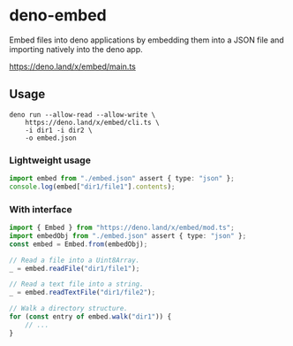 # deno-embed

Embed files into deno applications by embedding them into a JSON file and importing natively into the deno app.

https://deno.land/x/embed/main.ts

## Usage

```
deno run --allow-read --allow-write \
    https://deno.land/x/embed/cli.ts \
    -i dir1 -i dir2 \
    -o embed.json
```

### Lightweight usage

```ts
import embed from "./embed.json" assert { type: "json" };
console.log(embed["dir1/file1"].contents);
```

### With interface

```ts
import { Embed } from "https://deno.land/x/embed/mod.ts";
import embedObj from "./embed.json" assert { type: "json" };
const embed = Embed.from(embedObj);

// Read a file into a Uint8Array.
_ = embed.readFile("dir1/file1");

// Read a text file into a string.
_ = embed.readTextFile("dir1/file2");

// Walk a directory structure.
for (const entry of embed.walk("dir1")) {
    // ...
}
```
